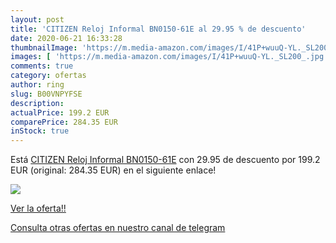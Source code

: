 ```yaml
---
layout: post
title: 'CITIZEN Reloj Informal BN0150-61E al 29.95 % de descuento'
date: 2020-06-21 16:33:28
thumbnailImage: 'https://m.media-amazon.com/images/I/41P+wuuQ-YL._SL200_.jpg'
images: [ 'https://m.media-amazon.com/images/I/41P+wuuQ-YL._SL200_.jpg' ]
comments: true
category: ofertas
author: ring
slug: B00VNPYFSE
description:
actualPrice: 199.2 EUR
comparePrice: 284.35 EUR
inStock: true
---
```


Está [CITIZEN Reloj Informal BN0150-61E](https://www.amazon.com/dp/B00VNPYFSE/?tag=redken08-20) con 29.95 de descuento por 199.2 EUR (original: 284.35 EUR) en el siguiente enlace!

[![](https://m.media-amazon.com/images/I/41P+wuuQ-YL._SL200_.jpg)](https://www.amazon.com/dp/B00VNPYFSE/?tag=redken08-20)

[Ver la oferta!!](https://www.amazon.com/dp/B00VNPYFSE/?tag=redken08-20)

[Consulta otras ofertas en nuestro canal de telegram](https://t.me/s/ofertas25)
